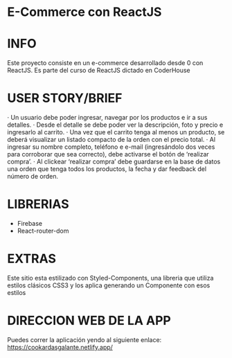 # E-Commerce con ReactJS

INFO
=====
Este proyecto consiste en un e-commerce desarrollado desde 0 con ReactJS.
Es parte del curso de ReactJS dictado en CoderHouse

USER STORY/BRIEF
================

· Un usuario debe poder ingresar, navegar por los productos e ir a sus detalles.
· Desde el detalle se debe poder ver la descripción, foto y precio e ingresarlo al carrito. 
· Una vez que el carrito tenga al menos un producto, se deberá visualizar un listado compacto de la orden con el precio total. 
· Al ingresar su nombre completo, teléfono e e-mail (ingresándolo dos veces para corroborar que sea correcto), debe activarse el botón de ‘realizar compra’.
· Al clickear ‘realizar compra’ debe guardarse en la base de datos una orden que tenga todos los productos, la fecha y dar feedback del número de orden.


LIBRERIAS
==========
- Firebase
- React-router-dom

EXTRAS
======
Este sitio esta estilizado con Styled-Components, una libreria que utiliza estilos clásicos CSS3 y los aplica generando un Componente con esos estilos

DIRECCION WEB DE LA APP
========================
Puedes correr la aplicación yendo al siguiente enlace: https://cookardasgalante.netlify.app/
